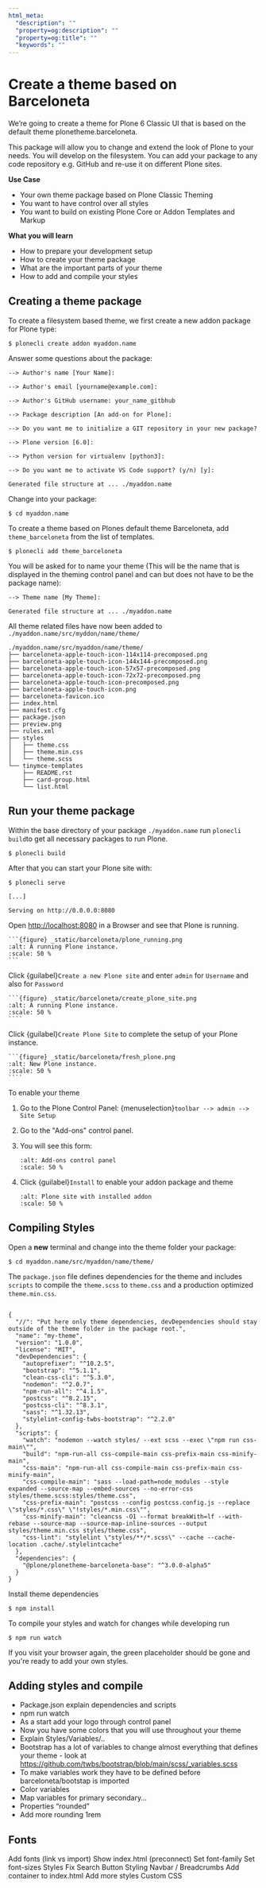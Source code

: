 ```yaml
---
html_meta:
  "description": ""
  "property=og:description": ""
  "property=og:title": ""
  "keywords": ""
---
```


# Create a theme based on Barceloneta

We’re going to create a theme for Plone 6 Classic UI that is based on the default theme plonetheme.barceloneta.

This package will allow you to change and extend the look of Plone to your needs. You will develop on the filesystem. You can add your package to any code repository e.g. GitHub and re-use it on different Plone sites.

**Use Case**
- Your own theme package based on Plone Classic Theming
- You want to have control over all styles
- You want to build on existing Plone Core or Addon Templates and Markup

**What you will learn**
- How to prepare your development setup
- How to create your theme package
- What are the important parts of your theme
- How to add and compile your styles


## Creating a theme package

To create a filesystem based theme, we first create a new addon package for Plone type:

```{code-block} shell
$ plonecli create addon myaddon.name
```

Answer some questions about the package:

```
--> Author's name [Your Name]:

--> Author's email [yourname@example.com]:

--> Author's GitHub username: your_name_gitbhub

--> Package description [An add-on for Plone]:

--> Do you want me to initialize a GIT repository in your new package?

--> Plone version [6.0]:

--> Python version for virtualenv [python3]:

--> Do you want me to activate VS Code support? (y/n) [y]:

Generated file structure at ... ./myaddon.name
```

Change into your package:

```{code-block} shell
$ cd myaddon.name
```

To create a theme based on Plones default theme Barceloneta, add `theme_barceloneta` from the list of templates.

```{code-block} shell
$ plonecli add theme_barceloneta
```

You will be asked for to name your theme (This will be the name that is displayed in the theming control panel and can but does not have to be the package name):

```{code-block} shell
--> Theme name [My Theme]:

Generated file structure at ... ./myaddon.name
```

All theme related files have now been added to `./myaddon.name/src/myddon/name/theme/`

```shell
./myaddon.name/src/myaddon/name/theme/
├── barceloneta-apple-touch-icon-114x114-precomposed.png
├── barceloneta-apple-touch-icon-144x144-precomposed.png
├── barceloneta-apple-touch-icon-57x57-precomposed.png
├── barceloneta-apple-touch-icon-72x72-precomposed.png
├── barceloneta-apple-touch-icon-precomposed.png
├── barceloneta-apple-touch-icon.png
├── barceloneta-favicon.ico
├── index.html
├── manifest.cfg
├── package.json
├── preview.png
├── rules.xml
├── styles
│   ├── theme.css
│   ├── theme.min.css
│   └── theme.scss
└── tinymce-templates
    ├── README.rst
    ├── card-group.html
    └── list.html
```

## Run your theme package

Within the base directory of your package `./myaddon.name` run `plonecli build`to get all necessary packages to run Plone.


```{code-block} shell
$ plonecli build
```

After that you can start your Plone site with:

```{code-block} shell
$ plonecli serve

[...]

Serving on http://0.0.0.0:8080
```

Open <http://localhost:8080> in a Browser and see that Plone is running.

    ```{figure} _static/barceloneta/plone_running.png
    :alt: A running Plone instance.
    :scale: 50 %
    ```

Click {guilabel}`Create a new Plone site` and enter `admin` for `Username` and also for `Password`

    ```{figure} _static/barceloneta/create_plone_site.png
    :alt: A running Plone instance.
    :scale: 50 %
    ````

Click {guilabel}`Create Plone Site` to complete the setup of your Plone instance.

    ```{figure} _static/barceloneta/fresh_plone.png
    :alt: New Plone instance.
    :scale: 50 %
    ````

To enable your theme

1. Go to the Plone Control Panel: {menuselection}`toolbar --> admin --> Site Setup`

2. Go to the "Add-ons" control panel.

3. You will see this form:

    ```{figure} _static/barceloneta/install_myaddon.png
    :alt: Add-ons control panel
    :scale: 50 %
    ````

4. Click {guilabel}`Install` to enable your addon package and theme

    ```{figure} _static/barceloneta/myaddon_installed.png
    :alt: Plone site with installed addon
    :scale: 50 %
    ````

## Compiling Styles

Open a **new** terminal and change into the theme folder your package:

```{code-block} shell
$ cd myaddon.name/src/myaddon/name/theme/
```

The `package.json` file defines dependencies for the theme and includes `scripts` to compile the `theme.scss` to `theme.css` and a production optimized `theme.min.css`.

```{code-block} json

{
  "//": "Put here only theme dependencies, devDependencies should stay outside of the theme folder in the package root.",
  "name": "my-theme",
  "version": "1.0.0",
  "license": "MIT",
  "devDependencies": {
    "autoprefixer": "^10.2.5",
    "bootstrap": "^5.1.1",
    "clean-css-cli": "^5.3.0",
    "nodemon": "^2.0.7",
    "npm-run-all": "^4.1.5",
    "postcss": "^8.2.15",
    "postcss-cli": "^8.3.1",
    "sass": "^1.32.13",
    "stylelint-config-twbs-bootstrap": "^2.2.0"
  },
  "scripts": {
    "watch": "nodemon --watch styles/ --ext scss --exec \"npm run css-main\"",
    "build": "npm-run-all css-compile-main css-prefix-main css-minify-main",
    "css-main": "npm-run-all css-compile-main css-prefix-main css-minify-main",
    "css-compile-main": "sass --load-path=node_modules --style expanded --source-map --embed-sources --no-error-css styles/theme.scss:styles/theme.css",
    "css-prefix-main": "postcss --config postcss.config.js --replace \"styles/*.css\" \"!styles/*.min.css\"",
    "css-minify-main": "cleancss -O1 --format breakWith=lf --with-rebase --source-map --source-map-inline-sources --output styles/theme.min.css styles/theme.css",
    "css-lint": "stylelint \"styles/**/*.scss\" --cache --cache-location .cache/.stylelintcache"
  },
  "dependencies": {
    "@plone/plonetheme-barceloneta-base": "^3.0.0-alpha5"
  }
}

```

Install theme dependencies

```{code-block} shell
$ npm install
```

To compile your styles and watch for changes while developing run

```{code-block} shell
$ npm run watch
```

If you visit your browser again, the green placeholder should be gone and you're ready to add your own styles.


## Adding styles and compile
- Package.json explain dependencies and scripts
- npm run watch
- As a start add your logo through control panel
- Now you have some colors that you will use throughout your theme
- Explain Styles/Variables/..
- Bootstrap has a lot of variables to change almost everything that defines your theme - look at https://github.com/twbs/bootstrap/blob/main/scss/_variables.scss
- To make variables work they have to be defined before barceloneta/bootstap is imported
- Color variables
- Map variables for primary secondary…
- Properties “rounded”
- Add more rounding 1rem

## Fonts
Add fonts (link vs import)
Show index.html (preconnect)
Set font-family
Set font-sizes
Styles
Fix Search Button Styling
Navbar / Breadcrumbs
Add container to index.html
Add more styles
Custom CSS



